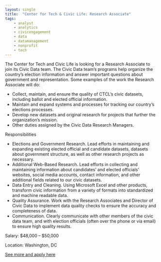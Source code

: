```yaml
---
layout: single
title:  "Center for Tech & Civic Life: Research Associate"
tags: 
    - analyst
    - analytics
    - civicengagement
    - data
    - datamanagement
    - nonprofit
    - tech
---
```


The Center for Tech and Civic Life is looking for a Research Associate to join its Civic Data team. The Civic Data team’s programs help organize the country’s election information and answer important questions about government and representation. Some examples of the work the Research Associate will do: 

* Collect, maintain, and ensure the quality of CTCL’s civic datasets, including ballot and elected official information.
* Maintain and expand systems and processes for tracking our country’s elections processes. 
* Develop new datasets and original research for projects that further the organization’s mission.
* Other duties assigned by the Civic Data Research Managers.


Responsibilities
* Elections and Government Research. Lead efforts in maintaining and expanding existing elected official and candidate datasets, datasets about government structure, as well as other research projects as necessary.
* Additional Web-Based Research. Lead efforts in collecting and maintaining information about candidates’ and elected officials’ websites, social media accounts, contact information, and other additional fields related to our civic datasets.
* Data Entry and Cleaning. Using Microsoft Excel and other products, transform civic information from a variety of formats into standardized and machine readable data. 
* Quality Assurance. Work with the Research Associates and Director of Civic Data to implement data quality checks to ensure the accuracy and completeness of data.
* Communication. Clearly communicate with other members of the civic data team, and with election officials (often over the phone or via email) to ensure high quality results.


Salary: $48,000 – $50,000

Location: Washington, DC


[See more and apply here](https://www.techandciviclife.org/job-civic-data-research-associate/)

